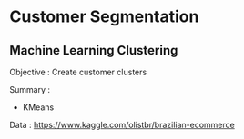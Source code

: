 # Customer Segmentation
## Machine Learning Clustering
Objective : Create customer clusters

Summary :
* KMeans

Data : https://www.kaggle.com/olistbr/brazilian-ecommerce
